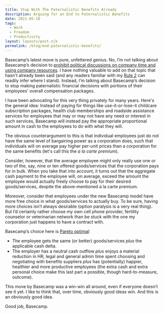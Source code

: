 ```yaml
---
title: Stop With The Paternalistic Benefits Already
description: Arguing for an End to Paternalistic Benefits
date: 2021-05-18
tags:
  - Work
  - Freedom
  - Productivity
layout: layouts/post.njk
permalink: /blog/end-paternalistic-benefits/
---
```


Basecamp’s latest move is pure, unfettered genius. No, I’m not talking about Basecamp’s decision to <a href="https://world.hey.com/dhh/basecamp-s-new-etiquette-regarding-societal-politics-at-work-b44bef69" target="_blank" rel="noreferrer">prohibit political discussions on company time and using company resources</a>. I have nothing valuable to add on that topic that hasn't already been said (and any readers familiar with my <a href="/blog/rules/#rule-2" target="_blank" rel="noreferrer">Rule 2</a> can readily infer where I stand). Instead, I’m talking about Basecamp’s decision to stop making paternalistic financial decisions with portions of their employees' overall compensation packages.

I have been advocating for this very thing privately for many years. Here's the general idea: Instead of paying for things like use-it-or-lose-it childcare subscription packages, health club memberships and roadside assistance services for employees that may or may not have any need or interest in such services, Basecamp will instead pay the appropriate proportional amount in cash to the employees to do with what they will.

The obvious counterargument to this is that individual employees just do not have the same level of bargaining power as a corporation does, such that individuals will on average pay higher per-unit prices than a corporation for the same benefits (let's call this the _a la carte premium_).

Consider, however, that the average employee might only really use one or two of the, say, nine or ten offered goods/services that the corporation pays for in bulk. When you take that into account, it turns out that the aggregate cash payment to the employee will, on average, exceed the amount the employee would actually freely choose to pay for their desired goods/services, despite the above-mentioned a la carte premium.

Moreover, consider that employees under the new Basecamp model have more free choice in what goods/services to actually buy. To be sure, having more choices isn’t always desirable (option paralysis is a very real thing). But I’d certainly rather choose my own cell phone provider, fertility counselor or veterinarian network than be stuck with the one my corporation just happens to have a contract with.

Basecamp’s choice here is <a href="https://en.wikipedia.org/wiki/Pareto_efficiency" target="_blank" rel="noreferrer">Pareto optimal</a>:

- The employee gets the same (or better) goods/services _plus_ the applicable cash delta.
- The employer has a neutral cash outflow _plus_ enjoys a material reduction in HR, legal and general admin time spent choosing and negotiating with benefits suppliers _plus_ has (potentially) happier, healthier and more productive employees (the extra cash and extra personal choice make this last part a possible, though hard-to-measure, outcome).

This move by Basecamp was a win-win all around, even if everyone doesn’t see it yet. I like to think that, over time, obviously good ideas win. And this is an obviously good idea.

Good job, Basecamp.
